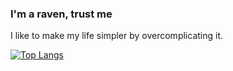### I'm a raven, trust me

I like to make my life simpler by overcomplicating it.

[![Top Langs](https://github-readme-stats.vercel.app/api/top-langs/?username=islaterm&layout=compact)](https://github.com/islaterm)
<!--
**islaterm/islaterm** is a ✨ _special_ ✨ repository because its `README.md` (this file) appears on your GitHub profile.

Here are some ideas to get you started:

- 🔭 I’m currently working on ...
- 🌱 I’m currently learning ...
- 👯 I’m looking to collaborate on ...
- 🤔 I’m looking for help with ...
- 💬 Ask me about ...
- 📫 How to reach me: ...
- 😄 Pronouns: ...
- ⚡ Fun fact: ...
-->
